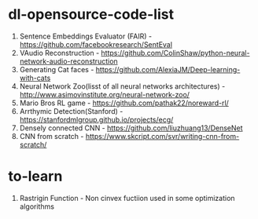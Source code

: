 # dl-opensource-code-list
1. Sentence Embeddings Evaluator (FAIR) - https://github.com/facebookresearch/SentEval
2. VAudio Reconstruction - https://github.com/ColinShaw/python-neural-network-audio-reconstruction
3. Generating Cat faces - https://github.com/AlexiaJM/Deep-learning-with-cats
4. Neural Network Zoo(lisst of all neural networks architectures) - http://www.asimovinstitute.org/neural-network-zoo/
5. Mario Bros RL game - https://github.com/pathak22/noreward-rl/
6. Arrthymic Detection(Stanford) - https://stanfordmlgroup.github.io/projects/ecg/
7. Densely connected CNN - https://github.com/liuzhuang13/DenseNet
8. CNN from scratch - https://www.skcript.com/svr/writing-cnn-from-scratch/


# to-learn
1. Rastrigin Function - Non cinvex fuctiion used in some optimization algorithms
